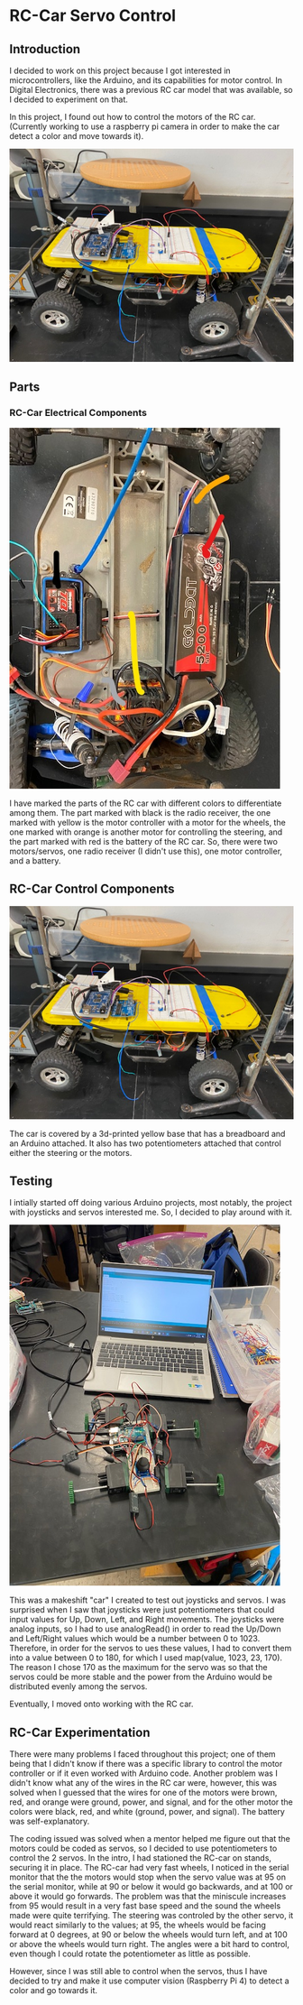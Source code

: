 # RC-Car Servo Control
## Introduction
I decided to work on this project because I got interested in microcontrollers, like the Arduino, and its capabilities for motor control. In Digital Electronics, there was a previous RC car model that was available, so I decided to experiment on that.

In this project, I found out how to control the motors of the RC car. (Currently working to use a raspberry pi camera in order to make the car detect a color and move towards it).



![alt text](RCImages/IMG_2915.jpg)

## Parts
### RC-Car Electrical Components

![alt text](RCImages/InkedIMG_2914_LI.jpg)

I have marked the parts of the RC car with different colors to differentiate among them. The part marked with black is the radio receiver, the one marked with yellow is the motor controller with a motor for the wheels, the one marked with orange is another motor for controlling the steering, and the part marked with red is the battery of the RC car. So, there were two motors/servos, one radio receiver (I didn't use this), one motor controller, and a battery.

## RC-Car Control Components

![alt text](RCImages/IMG_2915.jpg)

The car is covered by a 3d-printed yellow base that has a breadboard and an Arduino attached. It also has two potentiometers attached that control either the steering or the motors.

## Testing

I intially started off doing various Arduino projects, most notably, the project with joysticks and servos interested me. So, I decided to play around with it. 

![alt text](RCImages/IMG_2741.jpg)

This was a makeshift "car" I created to test out joysticks and servos. I was surprised when I saw that joysticks were just potentiometers that could input values for Up, Down, Left, and Right movements. The joysticks were analog inputs, so I had to use analogRead() in order to read the Up/Down and Left/Right values which would be a number between 0 to 1023. Therefore, in order for the servos to ues these values, I had to convert them into a value between 0 to 180, for which I used map(value, 1023, 23, 170). The reason I chose 170 as the maximum for the servo was so that the servos could be more stable and the power from the Arduino would be distributed evenly among the servos.

Eventually, I moved onto working with the RC car.

## RC-Car Experimentation

There were many problems I faced throughout this project; one of them being that I didn't know if there was a specific library to control the motor controller or if it even worked with Arduino code. Another problem was I didn't know what any of the wires in the RC car were, however, this was solved when I guessed that the wires for one of the motors were brown, red, and orange were ground, power, and signal, and for the other motor the colors were black, red, and white (ground, power, and signal). The battery was self-explanatory. 

The coding issued was solved when a mentor helped me figure out that the motors could be coded as servos, so I decided to use potentiometers to control the 2 servos. In the intro, I had stationed the RC-car on stands, securing it in place. The RC-car had very fast wheels, I noticed in the serial monitor that the the motors would stop when the servo value was at 95 on the serial monitor, while at 90 or below it would go backwards, and at 100 or above it would go forwards. The problem was that the miniscule increases from 95 would result in a very fast base speed and the sound the wheels made were quite terrifying. The steering was controled by the other servo, it would react similarly to the values; at 95, the wheels would be facing forward at 0 degrees, at 90 or below the wheels would turn left, and at 100 or above the wheels would turn right. The angles were a bit hard to control, even though I could rotate the potentiometer as little as possible.

However, since I was still able to control when the servos, thus I have decided to try and make it use computer vision (Raspberry Pi 4) to detect a color and go towards it.


